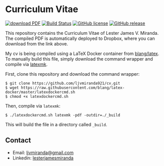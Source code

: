 # Curriculum Vitae

[![download PDF](https://img.shields.io/badge/download-PDF-brightgreen.svg)](https://www.dropbox.com/s/kmexsi1zxpa4829/LJMiranda_CV-latest.pdf?dl=0)
[![Build Status](https://travis-ci.org/ljvmiranda921/cv.svg?branch=master)](https://travis-ci.org/ljvmiranda921/cv)
[![GitHub license](https://img.shields.io/github/license/ljvmiranda921/cv.svg)](https://github.com/ljvmiranda921/cv/blob/master/LICENSE)
[![GitHub release](https://img.shields.io/github/release/ljvmiranda921/cv.svg)](https://github.com/ljvmiranda921/cv/releases)

This repository contains the Curriculum Vitae of Lester James V. Miranda. The
compiled PDF is automatically deployed to Dropbox, where you can download from
the link above.

My cv is being compiled using a LaTeX Docker container from
[blang/latex](https://hub.docker.com/r/blang/latex/). To manually build this
file, simply download the command wrapper and compile via
[latexmk](http://mg.readthedocs.io/latexmk.html).

First, clone this repository and download the command wrapper:

```shell
$ git clone https://github.com/ljvmiranda921/cv.git
$ wget https://raw.githubusercontent.com/blang/latex-docker/master/latexdockercmd.sh
$ chmod +x latexdockercmd.sh
```
Then, compile via `latexmk`:

```shell
$ ./latexdockercmd.sh latexmk -pdf -outdir=./_build
```

This will build the file in a directory called `_build`.

## Contact

- Email: ljvmiranda@gmail.com
- Linkedin: [lesterjamesmiranda](https://www.linkedin.com/in/lesterjamesmiranda/)

